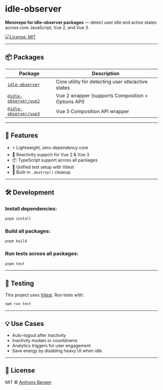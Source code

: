 # idle-observer

**Monorepo for idle-observer packages** — detect user idle and active states across core JavaScript, Vue 2, and Vue 3.

[![License: MIT](https://img.shields.io/badge/license-MIT-blue.svg)](LICENSE)

---

## 📦 Packages

| Package                            | Description                                      |
|------------------------------------|--------------------------------------------------|
| [`idle-observer`](https://www.npmjs.com/package/idle-observer)           | Core utility for detecting user idle/active states |
| [`@idle-observer/vue2`](https://www.npmjs.com/package/@idle-observer/vue2) | Vue 2 wrapper (supports Composition + Options API) |
| [`@idle-observer/vue3`](https://www.npmjs.com/package/@idle-observer/vue3) | Vue 3 Composition API wrapper                    |

---

## 🧠 Features

- ⚡ Lightweight, zero-dependency core
- 🔁 Reactivity support for Vue 2 & Vue 3
- 📦 TypeScript support across all packages
- 🧪 Unified test setup with Vitest
- 🧹 Built-in `.destroy()` cleanup

---

## 🛠 Development

### Install dependencies:

```bash
pnpm install
```

### Build all packages:

```bash
pnpm build
```

### Run tests across all packages:

```bash
pnpm test
```

---

## 🧪 Testing

This project uses [Vitest](https://vitest.dev/). Run tests with:

```bash
npm run test
```

---

## 💡 Use Cases

- Auto-logout after inactivity  
- Inactivity modals or countdowns  
- Analytics triggers for user engagement  
- Save energy by disabling heavy UI when idle

---

## 📘 License

MIT © [Anthony Bergen](https://github.com/adbergen)

